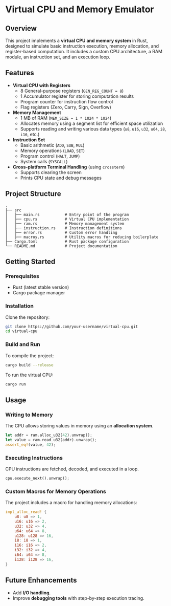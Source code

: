 # Virtual CPU and Memory Emulator

## Overview
This project implements a **virtual CPU and memory system** in Rust, designed to simulate basic instruction execution, memory allocation, and register-based computation. It includes a custom CPU architecture, a RAM module, an instruction set, and an execution loop.

## Features
- **Virtual CPU with Registers**
    - 8 General-purpose registers (`GEN_REG_COUNT = 8`)
    - 1 Accumulator register for storing computation results
    - Program counter for instruction flow control
    - Flag registers (Zero, Carry, Sign, Overflow)
- **Memory Management**
    - 1 MB of RAM (`MEM_SIZE = 1 * 1024 * 1024`)
    - Allocates memory using a segment list for efficient space utilization
    - Supports reading and writing various data types (`u8`, `u16`, `u32`, `u64`, `i8`, `i16`, etc.)
- **Instruction Set**
    - Basic arithmetic (`ADD`, `SUB`, `MUL`)
    - Memory operations (`LOAD`, `SET`)
    - Program control (`HALT`, `JUMP`)
    - System calls (`SYSCALL`)
- **Cross-platform Terminal Handling** (using `crossterm`)
    - Supports clearing the screen
    - Prints CPU state and debug messages

## Project Structure
```
.
├── src
│   ├── main.rs           # Entry point of the program
│   ├── cpu.rs            # Virtual CPU implementation
│   ├── ram.rs            # Memory management system
│   ├── instruction.rs    # Instruction definitions
│   ├── error.rs          # Custom error handling
│   ├── macros.rs         # Utility macros for reducing boilerplate
├── Cargo.toml            # Rust package configuration
└── README.md             # Project documentation
```

## Getting Started
### Prerequisites
- Rust (latest stable version)
- Cargo package manager

### Installation
Clone the repository:
```sh
git clone https://github.com/your-username/virtual-cpu.git
cd virtual-cpu
```

### Build and Run
To compile the project:
```sh
cargo build --release
```
To run the virtual CPU:
```sh
cargo run
```

## Usage
### Writing to Memory
The CPU allows storing values in memory using an **allocation system**.
```rust
let addr = ram.alloc_u32(42).unwrap();
let value = ram.read_u32(addr).unwrap();
assert_eq!(value, 42);
```
### Executing Instructions
CPU instructions are fetched, decoded, and executed in a loop.
```rust
cpu.execute_next().unwrap();
```
### Custom Macros for Memory Operations
The project includes a macro for handling memory allocations:
```rust
impl_alloc_read! {
    u8: u8 => 1,
    u16: u16 => 2,
    u32: u32 => 4,
    u64: u64 => 8,
    u128: u128 => 16,
    i8: i8 => 1,
    i16: i16 => 2,
    i32: i32 => 4,
    i64: i64 => 8,
    i128: i128 => 16,
}
```

## Future Enhancements
- Add **I/O handling**.
- Improve **debugging tools** with step-by-step execution tracing.

